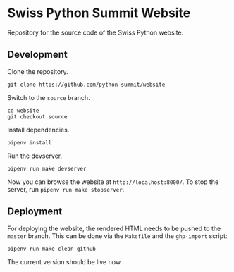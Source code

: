 # Swiss Python Summit Website

Repository for the source code of the Swiss Python website.

## Development

Clone the repository.

    git clone https://github.com/python-summit/website

Switch to the `source` branch.

    cd website
    git checkout source

Install dependencies.

    pipenv install

Run the devserver.

    pipenv run make devserver

Now you can browse the website at `http://localhost:8000/`. To stop the server,
run `pipenv run make stopserver`.

## Deployment

For deploying the website, the rendered HTML needs to be pushed to the `master`
branch. This can be done via the `Makefile` and the `ghp-import` script:

    pipenv run make clean github

The current version should be live now.
